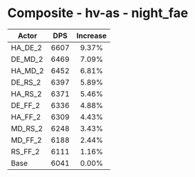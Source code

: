 # Composite - hv-as - night_fae
| Actor | DPS | Increase |
|---|:---:|:---:|
|HA_DE_2|6607|9.37%|
|DE_MD_2|6469|7.09%|
|HA_MD_2|6452|6.81%|
|DE_RS_2|6397|5.89%|
|HA_RS_2|6371|5.46%|
|DE_FF_2|6336|4.88%|
|HA_FF_2|6309|4.43%|
|MD_RS_2|6248|3.43%|
|MD_FF_2|6188|2.44%|
|RS_FF_2|6111|1.16%|
|Base|6041|0.00%|
